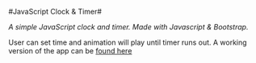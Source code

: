 #JavaScript Clock & Timer#

*A simple JavaScript clock and timer. Made with Javascript & Bootstrap.*

User can set time and animation will play until timer runs out. A working version of the app can be [found here](https://jpmcb.github.io/Javascript-Clock-and-timer/)